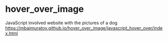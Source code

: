 # hover_over_image
JavaScript involved website with the pictures of a dog
https://mbaimuratov.github.io/hover_over_image/javascript_hover_over/index.html
